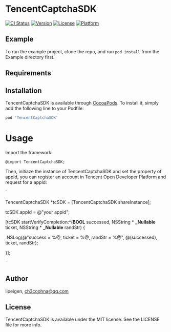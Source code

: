# TencentCaptchaSDK

[![CI Status](https://img.shields.io/travis/lipeigen/TencentCaptchaSDK.svg?style=flat)](https://travis-ci.org/lipeigen/TencentCaptchaSDK)
[![Version](https://img.shields.io/cocoapods/v/TencentCaptchaSDK.svg?style=flat)](https://cocoapods.org/pods/TencentCaptchaSDK)
[![License](https://img.shields.io/cocoapods/l/TencentCaptchaSDK.svg?style=flat)](https://cocoapods.org/pods/TencentCaptchaSDK)
[![Platform](https://img.shields.io/cocoapods/p/TencentCaptchaSDK.svg?style=flat)](https://cocoapods.org/pods/TencentCaptchaSDK)

## Example

To run the example project, clone the repo, and run `pod install` from the Example directory first.

## Requirements

## Installation

TencentCaptchaSDK is available through [CocoaPods](https://cocoapods.org). To install
it, simply add the following line to your Podfile:

```ruby
pod 'TencentCaptchaSDK'
```

# Usage

Import the framework:

`@import TencentCaptchaSDK;`

Then, initiaze the instance of TencentCaptchaSDK and set the property of appId, you can register an account in Tencent Open Developer Platform and request for a appId:

`

TencentCaptchaSDK *tcSDK = [TencentCaptchaSDK shareInstance];

  tcSDK.appId = @"your appid";

  [tcSDK startVerifyCompletion:^(**BOOL** successed, NSString * **_Nullable** ticket, NSString * **_Nullable** randStr) {

​    NSLog(@"success = %@, ticket = %@, randStr = %@", @(successed), ticket, randStr);

  }];

`

## Author

lipeigen, ch3coohna@qq.com

## License

TencentCaptchaSDK is available under the MIT license. See the LICENSE file for more info.
